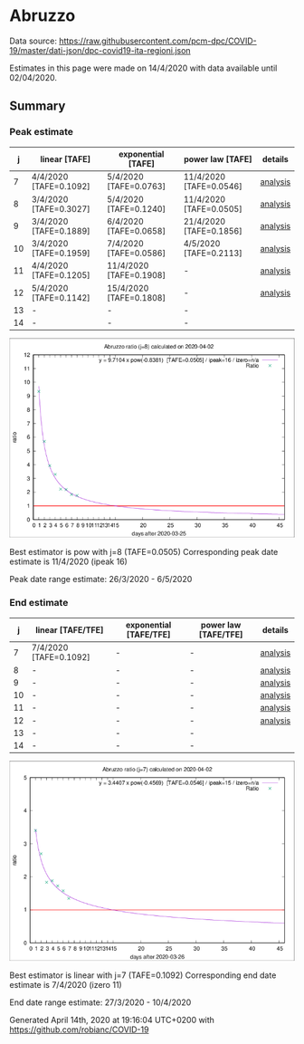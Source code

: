 # Abruzzo


Data source: https://raw.githubusercontent.com/pcm-dpc/COVID-19/master/dati-json/dpc-covid19-ita-regioni.json

Estimates in this page were made on 14/4/2020 with data available until 02/04/2020.


## Summary 

### Peak estimate 
|j|linear [TAFE]|exponential [TAFE]|power law [TAFE]|details|
|---|----|-----------|---------|-------|
|7|4/4/2020 [TAFE=0.1092]|5/4/2020 [TAFE=0.0763]|11/4/2020 [TAFE=0.0546]|[analysis](COVID-19_abruzzo_j7_2020-04-02.md)|
|8|3/4/2020 [TAFE=0.3027]|5/4/2020 [TAFE=0.1240]|11/4/2020 [TAFE=0.0505]|[analysis](COVID-19_abruzzo_j8_2020-04-02.md)|
|9|3/4/2020 [TAFE=0.1889]|6/4/2020 [TAFE=0.0658]|21/4/2020 [TAFE=0.1856]|[analysis](COVID-19_abruzzo_j9_2020-04-02.md)|
|10|3/4/2020 [TAFE=0.1959]|7/4/2020 [TAFE=0.0586]|4/5/2020 [TAFE=0.2113]|[analysis](COVID-19_abruzzo_j10_2020-04-02.md)|
|11|4/4/2020 [TAFE=0.1205]|11/4/2020 [TAFE=0.1908]|-|[analysis](COVID-19_abruzzo_j11_2020-04-02.md)|
|12|5/4/2020 [TAFE=0.1142]|15/4/2020 [TAFE=0.1808]|-|[analysis](COVID-19_abruzzo_j12_2020-04-02.md)|
|13|-|-|-||
|14|-|-|-||

![best peak estimate](COVID-19_abruzzo_j8_2020-04-02.png)

Best estimator is pow with j=8 (TAFE=0.0505)
Corresponding peak date estimate is 11/4/2020 (ipeak 16)


Peak date range estimate: 26/3/2020 - 6/5/2020

### End estimate 
|j|linear [TAFE/TFE]|exponential [TAFE/TFE]|power law [TAFE/TFE]|details|
|---|----|-----------|---------|-------|
|7|7/4/2020 [TAFE=0.1092]|-|-|[analysis](COVID-19_abruzzo_j7_2020-04-02.md)|
|8|-|-|-|[analysis](COVID-19_abruzzo_j8_2020-04-02.md)|
|9|-|-|-|[analysis](COVID-19_abruzzo_j9_2020-04-02.md)|
|10|-|-|-|[analysis](COVID-19_abruzzo_j10_2020-04-02.md)|
|11|-|-|-|[analysis](COVID-19_abruzzo_j11_2020-04-02.md)|
|12|-|-|-|[analysis](COVID-19_abruzzo_j12_2020-04-02.md)|
|13|-|-|-||
|14|-|-|-||

![best zero estimate](COVID-19_abruzzo_j7_2020-04-02.png)

Best estimator is linear with j=7 (TAFE=0.1092)
Corresponding end date estimate is 7/4/2020 (izero 11)


End date range estimate: 27/3/2020 - 10/4/2020

Generated April 14th, 2020 at 19:16:04 UTC+0200 with https://github.com/robianc/COVID-19
